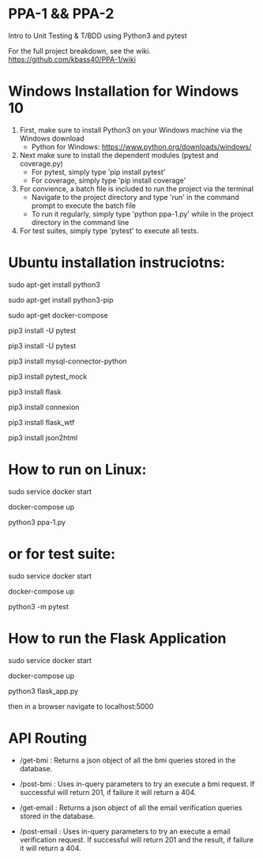 # PPA-1 && PPA-2
 Intro to Unit Testing & T/BDD using Python3 and pytest

 For the full project breakdown, see the wiki. https://github.com/kbass40/PPA-1/wiki

# Windows Installation for Windows 10
1. First, make sure to install Python3 on your Windows machine via the Windows download
    - Python for Windows: https://www.python.org/downloads/windows/
2. Next make sure to install the dependent modules (pytest and coverage.py)
    - For pytest, simply type 'pip install pytest'
    - For coverage, simply type 'pip install coverage'
3. For convience, a batch file is included to run the project via the terminal
    - Navigate to the project directory and type 'run' in the command prompt to execute the batch file
    - To run it regularly, simply type 'python ppa-1.py' while in the project directory in the command line
4. For test suites, simply type 'pytest' to execute all tests.



# Ubuntu installation instruciotns:

sudo apt-get install python3

sudo apt-get install python3-pip

sudo apt-get docker-compose

pip3 install -U pytest

pip3 install -U pytest

pip3 install mysql-connector-python

pip3 install pytest_mock

pip3 install flask

pip3 install connexion

pip3 install flask_wtf

pip3 install json2html

# How to run on Linux: 
 
 sudo service docker start
 
 docker-compose up
 
 python3 ppa-1.py 

# or for test suite: 
 
 sudo service docker start
 
 docker-compose up
 
 python3 -m pytest 


# How to run the Flask Application
 
 sudo service docker start
 
 docker-compose up
 
 python3 flask_app.py
 
 then in a browser navigate to localhost:5000

 # API Routing
 - /get-bmi : Returns a json object of all the bmi queries stored in the database.
 - /post-bmi : Uses in-query parameters to try an execute a bmi request. If successful will return 201, if failure it will return a 404. 

 - /get-email : Returns a json object of all the email verification queries stored in the database.
 - /post-email : Uses in-query parameters to try an execute a email verification request. If successful will return 201 and the result, if failure it will return a 404. 
